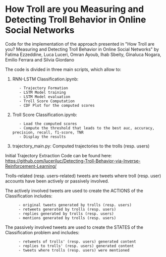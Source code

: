 # How Troll are you Measuring and Detecting Troll Behavior in Online Social Networks

Code for the implementation of the approach presented in "How Troll are you? Measuring and Detecting Troll Behavior in Online Social Networks" by Fatima Ezzeddine, Luca Luceri, Omran Ayoub, Ihab Sbeity, Ginaluca Nogara, Emilio Ferrara and Silvia Giordano

The code is divided in three main scripts, which allow to: 

1. RNN-LSTM Classification.ipynb:

          - Trajectory Formation
          - LSTM Model training
          - LSTM Model evaluation
          - Troll Score Computation
          - CDF Plot for the computed scores
          
2. Troll Score Classification.ipynb:

          - Load the computed scores
          - Compute the threshold that leads to the best auc, accuracy, precision, recall, f1-score, TNR
          - Display the results

3. trajectory_main.py: Computed trajectories to the trolls (resp. users)

Initial Trajectory Extraction Code can be found here:  https://github.com/luceriluc/Detecting-Troll-Behavior-via-Inverse-Reinforcement-Learning/

Trolls-related (resp. users-related) tweets are tweets where troll (resp. user) accounts have been actively or passively involved.

The actively involved tweets are used to create the ACTIONS of the Classification includes:

          - original tweets generated by trolls (resp. users)
          - retweets generated by trolls (resp. users)
          - replies generated by trolls (resp. users)
          - mentions generated by trolls (resp. users)

The passively involved tweets are used to create the STATES of the Classification problem and includes:

          - retweets of trolls' (resp. users) generated content
          - replies to trolls' (resp. users) generated content
          - tweets where trolls (resp. users) were mentioned
          
